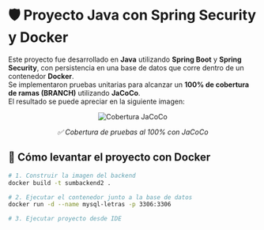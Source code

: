 # 🛡️ Proyecto Java con Spring Security y Docker

Este proyecto fue desarrollado en **Java** utilizando **Spring Boot** y **Spring Security**, con persistencia en una base de datos que corre dentro de un contenedor **Docker**.  
Se implementaron pruebas unitarias para alcanzar un **100% de cobertura de ramas (BRANCH)** utilizando **JaCoCo**.  
El resultado se puede apreciar en la siguiente imagen:

<p align="center">
  <img src="https://i.postimg.cc/WtLyZCB5/Captura-de-pantalla-280.png" alt="Cobertura JaCoCo" />
</p>
<p align="center">
  <em>✅ Cobertura de pruebas al 100% con JaCoCo</em>
</p>


## 🚀 Cómo levantar el proyecto con Docker

```bash
# 1. Construir la imagen del backend
docker build -t sumbackend2 .

# 2. Ejecutar el contenedor junto a la base de datos
docker run -d --name mysql-letras -p 3306:3306

# 3. Ejecutar proyecto desde IDE

